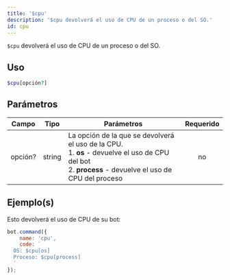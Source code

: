 ```yaml
---
title: '$cpu'
description: '$cpu devolverá el uso de CPU de un proceso o del SO.'
id: cpu
---
```


`$cpu` devolverá el uso de CPU de un proceso o del SO.

## Uso

```php
$cpu[opción?]
```

## Parámetros

| Campo   | Tipo   | Parámetros                                                                                                                                                                  | Requerido |
| ------- | ------ | --------------------------------------------------------------------------------------------------------------------------------------------------------------------------- |:---------:|
| opción? | string | La opción de la que se devolverá el uso de la CPU. <br /> 1. **os** - devuelve el uso de CPU del bot <br /> 2. **process** - devuelve el uso de CPU del proceso |    no     |

## Ejemplo(s)

Esto devolverá el uso de CPU de su bot:

```javascript
bot.command({
    name: 'cpu',
    code: `
  OS: $cpu[os] 
  Proceso: $cpu[process] 
  `
});
```